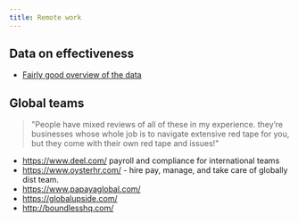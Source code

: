 ```yaml
---
title: Remote work
---
```


## Data on effectiveness

* [Fairly good overview of the data](https://thehill.com/opinion/technology/4228100-does-working-from-home-damage-productivity-just-look-at-the-data/)

## Global teams

> "People have mixed reviews of all of these in my experience. they’re businesses whose whole job is to navigate extensive red tape for you, but they come with their own red tape and issues!"

* https://www.deel.com/ payroll and compliance for international teams
* https://www.oysterhr.com/ - hire pay, manage, and take care of globally dist team.
* https://www.papayaglobal.com/
* https://globalupside.com/
* http://boundlesshq.com/

          
